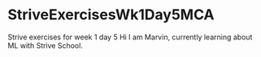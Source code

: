 # StriveExercisesWk1Day5MCA
Strive exercises for week 1 day 5
Hi I am Marvin, currently learning about ML with Strive School.
